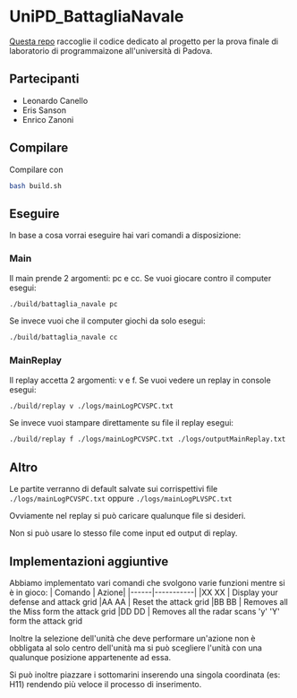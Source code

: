 # UniPD_BattagliaNavale
[Questa repo](https://github.com/Anulo2/UniPD_BattagliaNavale) raccoglie il codice dedicato al progetto per la prova finale di laboratorio di programmaizone all'università di Padova.

## Partecipanti

- Leonardo Canello
- Eris Sanson
- Enrico Zanoni


## Compilare
Compilare con 
```sh
bash build.sh
```
## Eseguire
In base a cosa vorrai eseguire hai vari comandi a disposizione:

### Main

Il main prende 2 argomenti: pc e cc.
Se vuoi giocare contro il computer esegui:
```sh
./build/battaglia_navale pc
```
Se invece vuoi che il computer giochi da solo esegui:
```sh
./build/battaglia_navale cc
```

### MainReplay

Il replay accetta 2 argomenti: v e f.
Se vuoi vedere un replay in console esegui:
```sh
./build/replay v ./logs/mainLogPCVSPC.txt 
```
Se invece vuoi stampare direttamente su file il replay esegui:
```sh
./build/replay f ./logs/mainLogPCVSPC.txt ./logs/outputMainReplay.txt 
```


## Altro

Le partite verranno di default salvate sui corrispettivi file `./logs/mainLogPCVSPC.txt` oppure `./logs/mainLogPLVSPC.txt`

Ovviamente nel replay si può caricare qualunque file si desideri.

Non si può usare lo stesso file come input ed output di replay.

## Implementazioni aggiuntive

Abbiamo implementato vari comandi che svolgono varie funzioni mentre si è in gioco:
| Comando | Azione|
|------|-----------|
|XX XX | Display your defense and attack grid
|AA AA | Reset the attack grid
|BB BB | Removes all the Miss form the attack grid
|DD DD | Removes all the radar scans 'y' 'Y' form the attack grid


Inoltre la selezione dell'unità che deve performare un'azione non è obbligata al solo centro dell'unità ma si può scegliere l'unità con una qualunque posizione appartenente ad essa.

Si può inoltre piazzare i sottomarini inserendo una singola coordinata (es: H11) rendendo più veloce il processo di inserimento.


